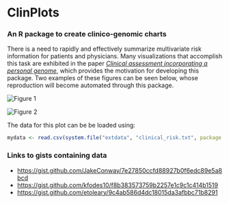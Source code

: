 # ClinPlots
### An R package to create clinico-genomic charts

There is a need to rapidly and effectively summarize multivariate risk information for patients and physicians. Many visualizations that accomplish this task are exhibited in the paper [*Clinical assessment incorporating a personal genome*](http://www.thelancet.com/journals/lancet/article/PIIS0140-6736(10)60452-7/fulltext), which provides the motivation for developing this package. Two examples of these figures can be seen below, whose reproduction will become automated through this package.

![Figure 1](https://cloud.githubusercontent.com/assets/12614369/21712667/06142324-d3c4-11e6-8a78-d03a1b4898cc.png)

![Figure 2](https://cloud.githubusercontent.com/assets/12614369/21381729/0a219992-c72b-11e6-8c65-8d51112e35eb.png)

The data for this plot can be be loaded using:
```R
mydata <- read.csv(system.file("extdata", "clinical_risk.txt", package = "ClinPlots"), sep='\t')
```

### Links to gists containing data
- https://gist.github.com/JakeConway/7e27850ccfd88927b0f6edc89e5a8bcd
- https://gist.github.com/kfodes10/f8b383573759b2257e1c9c1c414b1519
- https://gist.github.com/etoleary/9c4ab586d4dc18015da3afbbc71b8291
